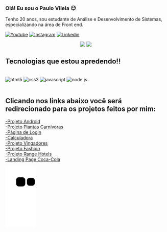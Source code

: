 ### Olá! Eu sou o Paulo Vilela 😉

Tenho  20 anos, sou estudante de Análise e Desenvolvimento de Sistemas, especializando na área de Front end. 



[![Youtube](https://img.shields.io/badge/YouTube-FF0000?style=for-the-badge&logo=youtube&logoColor=white)](https://www.youtube.com/channel/UC6tbdya3tYCKAWYHDg3mumA)
[![Instagram](https://img.shields.io/badge/Instagram-E4405F?style=for-the-badge&logo=instagram&logoColor=white)](https://www.instagram.com/paulo.__.vilela/)
[![Linkedin](https://img.shields.io/badge/LinkedIn-0077B5?style=for-the-badge&logo=linkedin&logoColor=white)](https://www.linkedin.com/in/paulo-vilela-18126922b/)


<div  align="center">
  <img  height="180em"  src="https://github-readme-stats.vercel.app/api/top-langs/?username=dev-vilela&langs_count=6&theme=omni&layout=compact" />
  <img height="180em" src="https://github-readme-stats.vercel.app/api?username=dev-vilela&show_icons=true&theme=omni&layout=true&count_private=true"/>
</div>



## Tecnologias que estou apredendo!!

<div style="display:inline_block;"><br/>
<img align="center" alt="html5" src="https://img.shields.io/badge/HTML5-E34F26?style=for-the-badge&logo=html5&logoColor=white"/>
<img align="center" alt="css3" src="https://img.shields.io/badge/CSS3-1572B6?style=for-the-badge&logo=css3&logoColor=white"/>
<img align="center" alt="javascript" src="https://img.shields.io/badge/JavaScript-F7DF1E?style=for-the-badge&logo=javascript&logoColor=black"/>
<img align="center" alt="node.js" src="https://img.shields.io/badge/Node.js-43853D?style=for-the-badge&logo=node.js&logoColor=white"/>
</div><br/>


## Clicando nos links abaixo você será redirecionado para os projetos feitos por mim:

<a href="https://dev-vilela.github.io/projeto-android/" target="_blank" >-Projeto Android</a><br/>
<a href="https://dev-vilela.github.io/Planta-Carnivora/" target="_blank">-Projeto Plantas Carnívoras</a><br/>
<a href="https://dev-vilela.github.io/pagina-de-login/login.html" target="_blank">-Página de Login</a><br/>
<a href="https://dev-vilela.github.io/calculadora/" target="_blank">-Calculadora</a><br/>
<a href="https://dev-vilela.github.io/Projeto_Vingadores/" target="_blank">-Projeto Vingadores</a><br/>
<a href="https://dev-vilela.github.io/Fashion/" target="_blank">-Projeto Fashion</a><br/>
<a href="https://dev-vilela.github.io/Range-Hotels/" target="_blank">-Projeto Range Hotels</a><br/>
<a href="https://dev-vilela.github.io/Coca-Cola/" target="_blank">-Landing Page Coca-Cola</a>  
  
  
  
 
  ![Snake animation](https://github.com/dev-vilela/dev-vilela/blob/output/github-contribution-grid-snake.svg)
 


